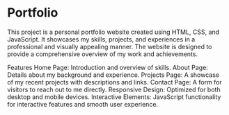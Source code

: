 # Portfolio
This project is a personal portfolio website created using HTML, CSS, and JavaScript. It showcases my skills, projects, and experiences in a professional and visually appealing manner. The website is designed to provide a comprehensive overview of my work and achievements.

Features
Home Page: Introduction and overview of skills.
About Page: Details about my background and experience.
Projects Page: A showcase of my recent projects with descriptions and links.
Contact Page: A form for visitors to reach out to me directly.
Responsive Design: Optimized for both desktop and mobile devices.
Interactive Elements: JavaScript functionality for interactive features and smooth user experience.
